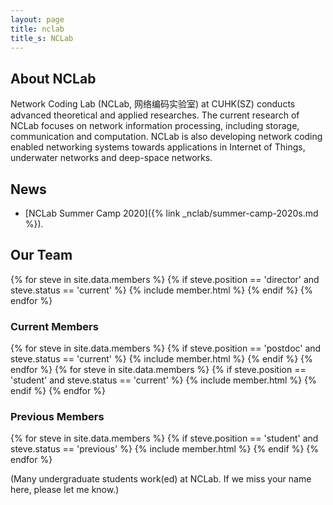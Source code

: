 ```yaml
---
layout: page
title: nclab
title_s: NCLab
---
```


## About NCLab

Network Coding Lab (NCLab, 网络编码实验室) at CUHK(SZ) conducts advanced theoretical and applied researches. The current research of NCLab focuses on network information processing, including storage, communication and computation. NCLab is also developing network coding enabled networking systems towards applications in Internet of Things, underwater networks and deep-space networks.

## News

- [NCLab Summer Camp 2020]({% link _nclab/summer-camp-2020s.md %}).

## Our Team

<div>
{% for steve in site.data.members %}
   {% if steve.position == 'director' and steve.status == 'current' %}
      {% include member.html %}
   {% endif %}
{% endfor %}
</div>

### Current Members

<div>
{% for steve in site.data.members %}
   {% if steve.position == 'postdoc' and steve.status == 'current' %}
      {% include member.html %}
   {% endif %}
{% endfor %}
{% for steve in site.data.members %}
   {% if steve.position == 'student' and steve.status == 'current' %}
      {% include member.html %}
   {% endif %}
{% endfor %}
</div>

### Previous Members

<div>
{% for steve in site.data.members %}
   {% if steve.position == 'student' and steve.status == 'previous' %}
      {% include member.html %}
   {% endif %}
{% endfor %}
</div>

(Many undergraduate students work(ed) at NCLab. If we miss your name here, please let me know.)
